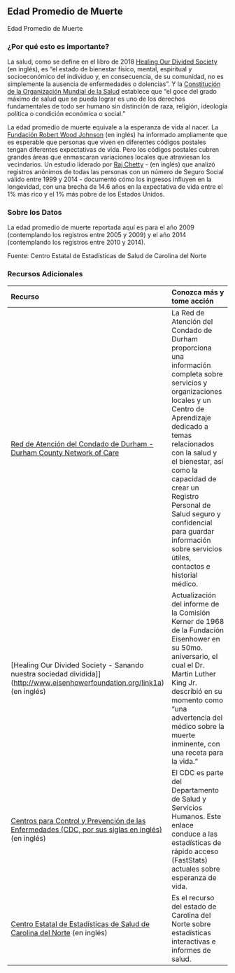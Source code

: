 ## Edad Promedio de Muerte
Edad Promedio de Muerte

### ¿Por qué esto es importante?
La salud, como se define en el libro de 2018 [Healing Our Divided Society](http://www.eisenhowerfoundation.org/link1a) (en inglés), es “el estado de bienestar físico, mental, espiritual y socioeconómico del individuo y, en consecuencia, de su comunidad, no es simplemente la ausencia de enfermedades o dolencias”. Y la [Constitución de la Organización Mundial de la Salud](https://www.who.int/es/about/who-we-are/constitution) establece que “el goce del grado máximo de salud que se pueda lograr es uno de los derechos fundamentales de todo ser humano sin distinción de raza, religión, ideología política o condición económica o social.”

La edad promedio de muerte equivale a la esperanza de vida al nacer. La [Fundación Robert Wood Johnson](https://www.rwjf.org/en/library/interactives/whereyouliveaffectshowlongyoulive.html) (en inglés) ha informado ampliamente que es esperable que personas que viven en diferentes códigos postales tengan diferentes expectativas de vida. Pero los códigos postales cubren grandes áreas que enmascaran variaciones locales que atraviesan los vecindarios. Un estudio liderado por [Raj Chetty](https://jamanetwork.com/journals/jama/fullarticle/2513561) \- (en inglés) que analizó registros anónimos de todas las personas con un número de Seguro Social válido entre 1999 y 2014 - documentó cómo los ingresos influyen en la longevidad, con una brecha de 14.6 años en la expectativa de vida entre el 1% más rico y el 1% más pobre de los Estados Unidos. 

### Sobre los Datos
La edad promedio de muerte reportada aquí es para el año 2009 (contemplando los registros entre 2005 y 2009) y el año 2014 (contemplando los registros entre 2010 y 2014).

Fuente: Centro Estatal de Estadísticas de Salud de Carolina del Norte 

### Recursos Adicionales

|Recurso | Conozca más y tome acción |
|:--- | :--- | 
|[Red de Atención del Condado de Durham - Durham County Network of Care](http://durham.nc.networkofcare.org/mh/nimh/index.aspx?language=spanish) | La Red de Atención del Condado de Durham proporciona una información completa sobre servicios y organizaciones locales y un Centro de Aprendizaje dedicado a temas relacionados con la salud y el bienestar, así como la capacidad de crear un Registro Personal de Salud seguro y confidencial para guardar información sobre servicios útiles, contactos e historial médico.
|[Healing Our Divided Society - Sanando nuestra sociedad dividida]](http://www.eisenhowerfoundation.org/link1a) (en inglés) | Actualización del informe de la Comisión Kerner de 1968 de la Fundación Eisenhower en su 50mo. aniversario, el cual el Dr. Martin Luther King Jr. describió en su momento como “una advertencia del médico sobre la muerte inminente, con una receta para la vida.” 
|[Centros para Control y Prevención de las Enfermedades (CDC, por sus siglas en inglés)](https://www.cdc.gov/nchs/fastats/life-expectancy.htm) (en inglés) | El CDC es parte del Departamento de Salud y Servicios Humanos. Este enlace conduce a las estadísticas de rápido acceso (FastStats) actuales sobre esperanza de vida. 
| [Centro Estatal de Estadísticas de Salud de Carolina del Norte](http://www.schs.state.nc.us/) (en inglés) | Es el recurso del estado de Carolina del Norte sobre estadísticas interactivas e informes de salud.
